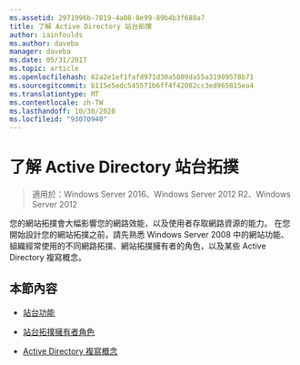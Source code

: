 ```yaml
---
ms.assetid: 2971996b-7019-4a08-8e99-89b4b3f688a7
title: 了解 Active Directory 站台拓撲
author: iainfoulds
ms.author: daveba
manager: daveba
ms.date: 05/31/2017
ms.topic: article
ms.openlocfilehash: 62a2e1ef1fafd971d30a5809da55a31909578b71
ms.sourcegitcommit: b115e5edc545571b6ff4f42082cc3ed965815ea4
ms.translationtype: MT
ms.contentlocale: zh-TW
ms.lasthandoff: 10/30/2020
ms.locfileid: "93070940"
---
```

# <a name="understanding-active-directory-site-topology"></a>了解 Active Directory 站台拓撲

>適用於：Windows Server 2016、Windows Server 2012 R2、Windows Server 2012

您的網站拓撲會大幅影響您的網路效能，以及使用者存取網路資源的能力。 在您開始設計您的網站拓撲之前，請先熟悉 Windows Server 2008 中的網站功能、組織經常使用的不同網路拓撲、網站拓撲擁有者的角色，以及某些 Active Directory 複寫概念。

## <a name="in-this-section"></a>本節內容

-   [站台功能](../../ad-ds/plan/Site-Functions.md)

-   [站台拓撲擁有者角色](../../ad-ds/plan/Site-Topology-Owner-Role.md)

-   [Active Directory 複寫概念](../../ad-ds/get-started/replication/Active-Directory-Replication-Concepts.md)



